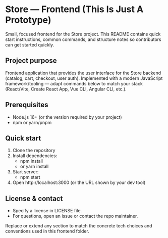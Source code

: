 # Store — Frontend (This Is Just A Prototype)

Small, focused frontend for the Store project. This README contains quick start instructions, common commands, and structure notes so contributors can get started quickly.

## Project purpose

Frontend application that provides the user interface for the Store backend (catalog, cart, checkout, user auth). Implemented with a modern JavaScript framework/tooling — adapt commands below to match your stack (React/Vite, Create React App, Vue CLI, Angular CLI, etc.).

## Prerequisites

- Node.js 16+ (or the version required by your project)
- npm or yarn/pnpm

## Quick start

1. Clone the repository
2. Install dependencies:
   - npm install
   - or yarn install
3. Start server:
   - npm start
4. Open http://localhost:3000 (or the URL shown by your dev tool)

## License & contact

- Specify a license in LICENSE file.
- For questions, open an issue or contact the repo maintainer.

Replace or extend any section to match the concrete tech choices and conventions used in this frontend folder.
